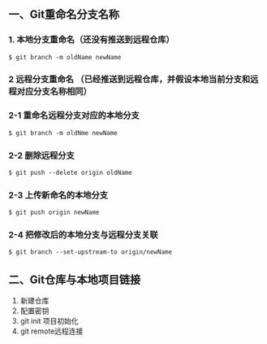 ## 一、Git重命名分支名称

### 1. 本地分支重命名（还没有推送到远程仓库）

```css
$ git branch -m oldName newName
```

### 2 远程分支重命名 （已经推送到远程仓库，并假设本地当前分支和远程对应分支名称相同）

###    2-1 重命名远程分支对应的本地分支

```css
$ git branch -m oldNme newName
```

###    2-2 删除远程分支

```css
$ git push --delete origin oldName
```

###   2-3 上传新命名的本地分支

```css
$ git push origin newName
```

###   2-4 把修改后的本地分支与远程分支关联

```css
$ git branch --set-upstream-to origin/newName
```



## 二、Git仓库与本地项目链接

1. 新建仓库
2. 配置密钥
3. git init 项目初始化
4. git remote远程连接


<ClientOnly>
  <Valine></Valine>
</ClientOnly>
